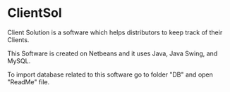 # ClientSol
Client Solution is a software which helps distributors to keep track of their Clients.

This Software is created on Netbeans and it uses Java, Java Swing, and MySQL.

To import database related to this software go to folder "DB" and open "ReadMe" file.
